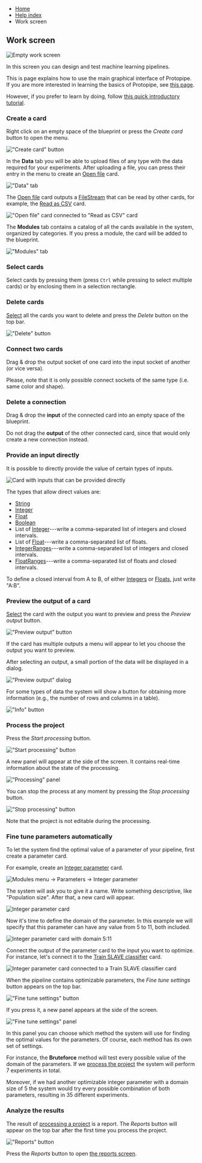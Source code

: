 <ul class="breadcrumb">
    <li><a href="">Home</a></li>
    <li><a href="help">Help index</a></li>
    <li>Work screen</li>
</ul>

## Work screen

![Empty work screen](assets/img/work_screen/introduction_1.png)

In this screen you can design and test machine learning pipelines.

This is page explains how to use the main graphical interface of Protopipe. If you are more interested in learning the basics of Protopipe, see [this page](basics).

However, if you prefer to learn by doing, follow [this quick introductory tutorial](tutorials/introductory/SLAVE).

### Create a card

Right click on an empty space of the blueprint or press the *Create card* button to open the menu.

!["Create card" button](assets/img/work_screen/create_1.png)

In the **Data** tab you will be able to upload files of any type with the data required for your experiments. After uploading a file, you can press their entry in the menu to create an [Open file](cards/openFile) card.

!["Data" tab](assets/img/work_screen/create_2.png)

The [Open file](cards/openFile) card outputs a [FileStream](types/FileStream) that can be read by other cards, for example, the [Read as CSV](cards/readAsCSV) card.

!["Open file" card connected to "Read as CSV" card](assets/img/work_screen/create_3.png)

The **Modules** tab contains a catalog of all the cards available in the system, organized by categories. If you press a module, the card will be added to the blueprint.

!["Modules" tab](assets/img/work_screen/create_4.png)

### Select cards

Select cards by pressing them (press `Ctrl` while pressing to select multiple cards) or by enclosing them in a selection rectangle.

### Delete cards

[Select](#select-cards) all the cards you want to delete and press the *Delete* button on the top bar.

!["Delete" button](assets/img/work_screen/delete_1.png)

### Connect two cards

Drag & drop the output socket of one card into the input socket of another (or vice versa).

Please, note that it is only possible connect sockets of the same type (i.e. same color and shape).

### Delete a connection

Drag & drop the **input** of the connected card into an empty space of the blueprint.

Do not drag the **output** of the other connected card, since that would only create a new connection instead.

### Provide an input directly

It is possible to directly provide the value of certain types of inputs.

![Card with inputs that can be provided directly](assets/img/work_screen/provide_1.png)

The types that allow direct values are:

* [String](types/String)
* [Integer](types/String)
* [Float](types/String)
* [Boolean](types/String)
* List of [Integer](types/String)---write a comma-separated list of integers and closed intervals.
* List of [Float](types/String)---write a comma-separated list of floats.
* [IntegerRanges](types/IntegerRanges)---write a comma-separated list of integers and closed intervals.
* [FloatRanges](types/FloatRanges)---write a comma-separated list of floats and closed intervals.

To define a closed interval from A to B, of either [Integers](types/String) or [Floats](types/String), just write "A:B".

### Preview the output of a card

[Select](#select-cards) the card with the output you want to preview and press the *Preview output* button.

!["Preview output" button](assets/img/work_screen/preview_1.png)

If the card has multiple outputs a menu will appear to let you choose the output you want to preview.

After selecting an output, a small portion of the data will be displayed in a dialog.

!["Preview output" dialog](assets/img/work_screen/preview_2.png)

For some types of data the system will show a button for obtaining more information (e.g., the number of rows and columns in a table).

!["Info" button](assets/img/work_screen/preview_3.png)

### Process the project

Press the *Start processing* button.

!["Start processing" button](assets/img/work_screen/process_1.png)

A new panel will appear at the side of the screen. It contains real-time information about the state of the processing.

!["Processing" panel](assets/img/work_screen/process_2.png)

You can stop the process at any moment by pressing the *Stop processing* button.

!["Stop processing" button](assets/img/work_screen/process_3.png)

Note that the project is not editable during the processing.

### Fine tune parameters automatically

To let the system find the optimal value of a parameter of your pipeline, first create a parameter card.

For example, create an [Integer parameter](types/parameterInteger) card.

![Modules menu -> Parameters -> Integer parameter](assets/img/work_screen/tune_1.png)

The system will ask you to give it a name. Write something descriptive, like "Population size". After that, a new card will appear.

![Integer parameter card](assets/img/work_screen/tune_2.png)

Now it's time to define the domain of the parameter. In this example we will specify that this parameter can have any value from 5 to 11, both included.

![Integer parameter card with domain 5:11](assets/img/work_screen/tune_3.png)

Connect the output of the parameter card to the input you want to optimize. For instance, let's connect it to the [Train SLAVE classifier](cards/trainSLAVEClassifier) card.

![Integer parameter card connected to a Train SLAVE classifier card](assets/img/work_screen/tune_6.png)

When the pipeline contains optimizable parameters, the *Fine tune settings* button appears on the top bar.

!["Fine tune settings" button](assets/img/work_screen/tune_4.png)

If you press it, a new panel appears at the side of the screen.

!["Fine tune settings" panel](assets/img/work_screen/tune_5.png)

In this panel you can choose which method the system will use for finding the optimal values for the parameters. Of course, each method has its own set of settings.

For instance, the **Bruteforce** method will test every possible value of the domain of the parameters. If we [process the project](#process-the-project) the system will perform 7 experiments in total.

Moreover, if we had another optimizable integer parameter with a domain size of 5 the system would try every possible combination of both parameters, resulting in 35 different experiments.

### Analyze the results

The result of [processing a project](#process-the-project) is a report. The *Reports* button will appear on the top bar after the first time you process the project.

!["Reports" button](assets/img/work_screen/analyze_1.png)

Press the *Reports* button to open [the reports screen](reports_screen).
